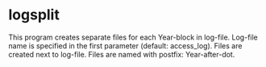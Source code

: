 # logsplit

This program creates separate files for each Year-block in log-file.
Log-file name is specified in the first parameter (default: access_log).
Files are created next to log-file.
Files are named with postfix: Year-after-dot.
